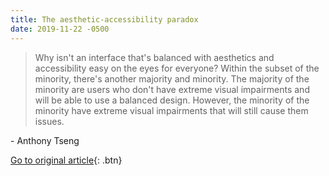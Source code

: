 ```yaml
---
title: The aesthetic-accessibility paradox
date: 2019-11-22 -0500
---
```


> Why isn't an interface that's balanced with aesthetics and accessibility easy on the eyes for everyone? Within the subset of the minority, there's another majority and minority. The majority of the minority are users who don't have extreme visual impairments and will be able to use a balanced design. However, the minority of the minority have extreme visual impairments that will still cause them issues.

\- Anthony Tseng

[Go to original article](https://uxmovement.com/thinking/the-aesthetic-accessibility-paradox/){: .btn}

